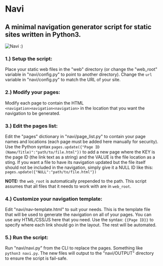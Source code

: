 # Navi

## A minimal navigation generator script for static sites written in Python3.

![Navi :)](https://orig00.deviantart.net/4f58/f/2016/105/8/9/the_legend_of_zelda_navi_pagedoll_by_gabagarb-d9z1que.gif)

### 1.) Setup the script: 

Place your static web files in the "web" directory (or change the "web_root" variable in "navi/config.py" to point to another directory). Change the ```url``` variable in "navi/config.py" to match the URL of your site.

### 2.) Modify your pages: 

Modify each page to contain the HTML ```<navigation>navigation<navigation>``` in the location that you want the navigation to be generated.

### 3.) Edit the pages list:

Edit the "pages" dictionary in "navi/page_list.py" to contain your page names and locations (each page must be added here manually for security). Use the Python syntax ```pages.update({"Page ID (Name/Title)":"path/to/file.html"})``` to add a new page where the KEY is the page ID (the link text as a string) and the VALUE is the file location as a sting. If you want a file to have its navigation updated but the file itself should not be included in the navigation, simply give it a NULL ID like this: ```pages.update({"NULL":"path/to/file.html"})```

**NOTE:** the ```web_root``` is automatically prepended to the path. This script assumes that all files that it needs to work with are in ```web_root```.  

### 4.) Customize your navigation template:

Edit "navi/nav-template.html" to suit your needs. This is the template file that will be used to generate the navigation on all of your pages. You can use any HTML/CSS/JS here that you need. Use the syntax: ```{{Page ID}}``` to specify where each link should go in the layout. The rest will be automated. 

### 5.) Run the script:

Run "navi/navi.py" from the CLI to replace the pages. Something like ```python3 navi.py```. The new files will output to the "navi/OUTPUT" directory to ensure the script is fail-safe. 
